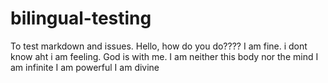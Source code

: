 # bilingual-testing
To test markdown and issues.
Hello, how do you do????
I am fine.
i dont know aht i am feeling.
God is with me.
I am neither this body nor the mind
I am infinite
I am powerful
I am divine
